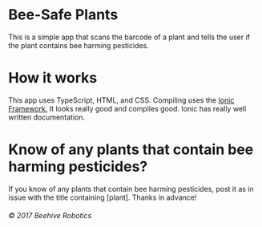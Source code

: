 # Bee-Safe Plants

This is a simple app that scans the barcode of a plant and tells the user if the plant contains bee harming pesticides. 

# How it works

This app uses TypeScript, HTML, and CSS. Compiling uses the [Ionic Framework.](http://ionicframework.com) It looks really good and compiles good. Ionic has really well written documentation. 

# Know of any plants that contain bee harming pesticides?

If you know of any plants that contain bee harming pesticides, post it as in issue with the title containing [plant]. Thanks in advance!


###### © 2017 Beehive Robotics
